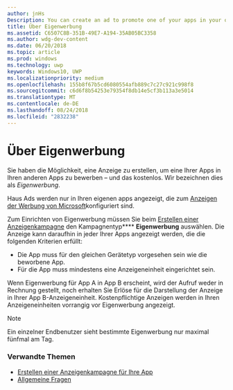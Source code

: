 ```yaml
---
author: jnHs
Description: You can create an ad to promote one of your apps in your other apps, for free. We call these house ads.
title: Über Eigenwerbung
ms.assetid: C6507C8B-351B-49E7-A194-35AB05BC3358
ms.author: wdg-dev-content
ms.date: 06/20/2018
ms.topic: article
ms.prod: windows
ms.technology: uwp
keywords: Windows10, UWP
ms.localizationpriority: medium
ms.openlocfilehash: 155b8f67b5cd6080554afb889c7c27c921c998f8
ms.sourcegitcommit: c6d6f8b54253e79354f8db14e5cf3b113a3e5014
ms.translationtype: MT
ms.contentlocale: de-DE
ms.lasthandoff: 08/24/2018
ms.locfileid: "2832238"
---
```

# <a name="about-house-ads"></a>Über Eigenwerbung


Sie haben die Möglichkeit, eine Anzeige zu erstellen, um eine Ihrer Apps in Ihren anderen Apps zu bewerben – und das kostenlos. Wir bezeichnen dies als *Eigenwerbung*.

Haus Ads werden nur in Ihren eigenen apps angezeigt, die zum [Anzeigen der Werbung von Microsoft](../monetize/display-ads-in-your-app.md)konfiguriert sind.

Zum Einrichten von Eigenwerbung müssen Sie beim [Erstellen einer Anzeigenkampagne](create-an-ad-campaign-for-your-app.md) den Kampagnentyp**** **Eigenwerbung** auswählen. Die Anzeige kann daraufhin in jeder Ihrer Apps angezeigt werden, die die folgenden Kriterien erfüllt:

-   Die App muss für den gleichen Gerätetyp vorgesehen sein wie die beworbene App.
-   Für die App muss mindestens eine Anzeigeneinheit eingerichtet sein.

Wenn Eigenwerbung für App A in App B erscheint, wird der Aufruf weder in Rechnung gestellt, noch erhalten Sie Erlöse für die Darstellung der Anzeige in Ihrer App B-Anzeigeneinheit. Kostenpflichtige Anzeigen werden in Ihren Anzeigeneinheiten vorrangig vor Eigenwerbung angezeigt.

>[!NOTE]
> Ein einzelner Endbenutzer sieht bestimmte Eigenwerbung nur maximal fünfmal am Tag.

 

### <a name="related-topics"></a>Verwandte Themen


* [Erstellen einer Anzeigenkampagne für Ihre App](create-an-ad-campaign-for-your-app.md)
* [Allgemeine Fragen](common-questions.md)
